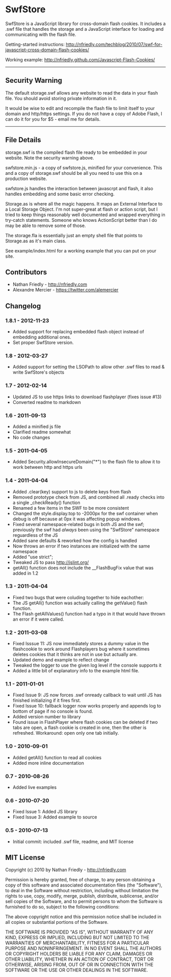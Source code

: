 SwfStore
=======

SwfStore is a JavaScript library for cross-domain flash cookies. It includes a .swf file that handles the storage and a JavaScript interface for loading and communicating with the flash file.

Getting-started instructions: http://nfriedly.com/techblog/2010/07/swf-for-javascript-cross-domain-flash-cookies/ 

Working example: http://nfriedly.github.com/Javascript-Flash-Cookies/


---

Security Warning
----------------

The default storage.swf allows any website to read the data in your flash file. You should avoid storing private information in it. 

It would be wise to edit and recompile the flash file to limit itself to your domain and http/https settings. If you do not have a copy of Adobe Flash, I can do it for you for $5 - email me for details.

---


File Details 
------------

storage.swf is the compiled flash file ready to be embedded in your website. Note the security warning above.

swfstore.min.js - a copy of swfstore.js, minified for your convenience. This and a copy of storage.swf should be all you need to use this on a production website.

swfstore.js handles the interaction between javascrpt and flash, it also handles embedding and some basic error checking.

Storage.as is where all the magic happens. It maps an External Interface to a Local Storage Object. I'm not super-great at flash or action script, but I tried to keep things reasonably well documented and wrapped everything in try-catch statements. Someone who knows ActionScript better than I do may be able to remove some of those.

The storage.fla is essentially just an empty shell file that points to Storage.as as it's main class.

See example/index.html for a working example that you can put on your site.


Contributors
------------
* Nathan Friedly - http://nfriedly.com
* Alexandre Mercier - https://twitter.com/alemercier


Changelog
---------

### 1.8.1 - 2012-11-23
* Added support for replacing embedded flash object instead of embedding additional ones.
* Set proper SwfStore version.

### 1.8 - 2012-03-27
* Added support for setting the LSOPath to allow other .swf files to read & write SwfStore's objects

### 1.7 - 2012-02-14

* Updated JS to use https links to download flashplayer (fixes issue #13)
* Converted readme to markdown

### 1.6 - 2011-09-13

* Added a minified js file
* Clarified readme somewhat
* No code changes

### 1.5 - 2011-04-05

* Added Security.allowInsecureDomain("*") to the flash file to allow it to work between http and https urls

### 1.4 - 2011-04-04

* Added .clear(key) support to js to delete keys from flash
* Removed prototype check from JS, and combined all .ready checks into a single _checkReady() function
* Renamed a few items in the SWF to be more consistent
* Changed the style.display.top to -2000px for the swf container when debug is off because at 0px it was affecting popup windows.
* Fixed several namespace-related bugs in both JS and the swf; previously the swf had *always* been using the "SwfStore" namespace reguardless of the JS
* Added sane defaults & reworked how the config is handled
* Now throws an error if two instances are initialized with the same namespace
* Added "use strict"; 
* Tweaked JS to pass http://jslint.org/
* getAll() function does not include the __FlashBugFix value that was added in 1.2

### 1.3 - 2011-04-04

* Fixed two bugs that were coluding together to hide eachother:
* The JS getAll() function was actually calling the getValue() flash function.
* The Flash getAllValues() function had a typo in it that would have thrown an error if it were called.

### 1.2 - 2011-03-08

* Fixed Isssue 11: JS now immediately stores a dummy value in the flashcookie to work around Flashplayers bug where it sometimes deletes cookies that it thinks are not in use but actually are. 
* Updated demo and example to reflect change
* Tweaked the logger to use the given log level if the console supports it
* Added a little bit of explanatory info to the example html file.

### 1.1 - 2011-01-01

* Fixed Issue 9: JS now forces .swf onready callback to wait until JS has finished initializing if it fires first.
* Fixed Issue 10: fallback logger now works properly and appends log to bottom of page if no console is found.
* Added version number to library
* Found issue in FlashPlayer where flash cookies can be deleted if two tabs are open, a flash cookie is created in one, then the other is refreshed. Workaround: open only one tab initially.

### 1.0 - 2010-09-01

* Added getAll() function to read all cookies
* Added more inline documentation

### 0.7 - 2010-08-26

* Added live examples

### 0.6 - 2010-07-20

* Fixed Issue 1: Added JS library
* Fixed Issue 3: Added example to source

### 0.5 - 2010-07-13

* Initial commit: included .swf file, readme, and MIT license


MIT License
-----------

Copyright (c) 2010 by Nathan Friedly - http://nfriedly.com

Permission is hereby granted, free of charge, to any person obtaining a copy
of this software and associated documentation files (the "Software"), to deal
in the Software without restriction, including without limitation the rights
to use, copy, modify, merge, publish, distribute, sublicense, and/or sell
copies of the Software, and to permit persons to whom the Software is
furnished to do so, subject to the following conditions:

The above copyright notice and this permission notice shall be included in
all copies or substantial portions of the Software.

THE SOFTWARE IS PROVIDED "AS IS", WITHOUT WARRANTY OF ANY KIND, EXPRESS OR
IMPLIED, INCLUDING BUT NOT LIMITED TO THE WARRANTIES OF MERCHANTABILITY,
FITNESS FOR A PARTICULAR PURPOSE AND NONINFRINGEMENT. IN NO EVENT SHALL THE
AUTHORS OR COPYRIGHT HOLDERS BE LIABLE FOR ANY CLAIM, DAMAGES OR OTHER
LIABILITY, WHETHER IN AN ACTION OF CONTRACT, TORT OR OTHERWISE, ARISING FROM,
OUT OF OR IN CONNECTION WITH THE SOFTWARE OR THE USE OR OTHER DEALINGS IN
THE SOFTWARE.
